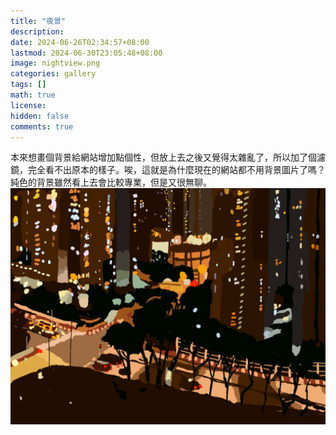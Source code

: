 ```yaml
---
title: "夜景"
description: 
date: 2024-06-26T02:34:57+08:00
lastmod: 2024-06-30T23:05:48+08:00
image: nightview.png
categories: gallery
tags: []
math: true
license: 
hidden: false
comments: true
---
```


本來想畫個背景給網站增加點個性，但放上去之後又覺得太雜亂了，所以加了個濾鏡，完全看不出原本的樣子。唉，這就是為什麼現在的網站都不用背景圖片了嗎？純色的背景雖然看上去會比較專業，但是又很無聊。
![nightview](nightview.png)

